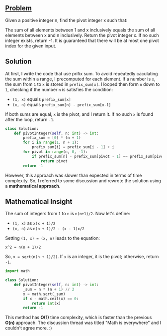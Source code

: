 ## [Problem](https://leetcode.com/problems/find-the-pivot-integer/description/?envType=daily-question&envId=2024-03-13)
Given a positive integer n, find the pivot integer x such that:

The sum of all elements between 1 and x inclusively equals the sum of all elements between x and n inclusively.
Return the pivot integer x. If no such integer exists, return -1. It is guaranteed that there will be at most one pivot index for the given input.

## Solution

At first, I write the code that use prifix sum.
To avoid repeatedly caculating the sum within a range, I precomputed for each element. If a number is `x`, the sum from `1` to `x` is stored in `prefix_sum[x]`. I looped then form `n` down to `1`, checking if the number `n` is satisfies the condition:
- `(1, x)` equals `prefix_sum[x]`
- `(x, n)` equals `prefix_sum[n] - prefix_sum[x-1]`

If both sums are equal, `x` is the pivot, and I return it. If no such `x` is found after the loop, return `-1`.
```python
class Solution:
    def pivotInteger(self, n: int) -> int:
        prefix_sum = [0] * (n + 1)
        for i in range(1, n + 1):
            prefix_sum[i] = prefix_sum[i - 1] + i
        for pivot in range(n, 0, -1):
            if prefix_sum[n] - prefix_sum[pivot - 1] == prefix_sum[pivot]:
                return pivot
        return -1
```
However, this approach was slower than expected in terms of time complexity.
So, I referred to some discussion and rewrote the solution using a **mathematical approach**.

## Mathematical Insight
The sum of integers from `1` to `n` is `n(n+1)/2`.
Now let's define:
- `(1, x)` as `x(x + 1)/2`
- `(x, n)` as `n(n + 1)/2 - (x - 1)x/2`

Setting `(1, x) = (x, n)` leads to the equation:
```
x^2 = n(n + 1)/2
```

So, `x = sqrt(n(n + 1)/2)`.
If `x` is an integer, it is the pivot; otherwise, return `-1`.
```python
import math

class Solution:
    def pivotInteger(self, n: int) -> int:
        _sum = n * (n + 1) // 2
        x = math.sqrt(_sum)
        if x - math.ceil(x) == 0:
            return int(x)
        return -1
```
This method has **O(1)** time complexity, which is faster than the previous **O(n)** approach.
The discussion thread was titled "Math is everywhere" and I couldn't agree more. :)



